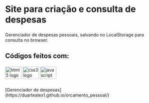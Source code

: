 <h1 align="left">Site para criação e consulta de despesas</h1>

###

<p align="left">Gerenciador de despesas pessoais, salvando no LocalStorage para consulta no browser.</p>

###

<h2 align="left">Códigos feitos com:</h2>

###

<div align="left">
  <img src="https://cdn.jsdelivr.net/gh/devicons/devicon/icons/html5/html5-original.svg" height="40" width="52" alt="html5 logo"  />
  <img src="https://cdn.jsdelivr.net/gh/devicons/devicon/icons/css3/css3-original.svg" height="40" width="52" alt="css3 logo"  />
  <img src="https://cdn.jsdelivr.net/gh/devicons/devicon/icons/javascript/javascript-original.svg" height="40" width="52" alt="javascript logo"  />
</div>

###

<p align="left">[Gerenciador de despesas](https://duartealex1.github.io/orcamento_pessoal/)</p>

###
